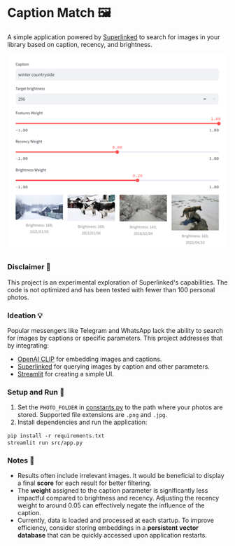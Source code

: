 # Caption Match 🖼️

A simple application powered by [Superlinked](https://github.com/superlinked/superlinked) to search for images in your library based on caption, recency, and brightness.

![Example Image](./misc/example-winter-countryside.png)

### Disclaimer 🚨

This project is an experimental exploration of Superlinked's capabilities. The code is not optimized and has been tested with fewer than 100 personal photos.

### Ideation 💡

Popular messengers like Telegram and WhatsApp lack the ability to search for images by captions or specific parameters. This project addresses that by integrating:
- [OpenAI CLIP](https://github.com/openai/CLIP) for embedding images and captions.
- [Superlinked](https://github.com/superlinked/superlinked) for querying images by caption and other parameters.
- [Streamlit](https://streamlit.io/) for creating a simple UI.

### Setup and Run 🚀

1. Set the `PHOTO_FOLDER` in [constants.py](./src/constants.py) to the path where your photos are stored. Supported file extensions are `.png` and `.jpg`.
3. Install dependencies and run the application:

```shell
pip install -r requirements.txt
streamlit run src/app.py
```

### Notes 📝

- Results often include irrelevant images. It would be beneficial to display a final **score** for each result for better filtering.
- The **weight** assigned to the caption parameter is significantly less impactful compared to brightness and recency. Adjusting the recency weight to around 0.05 can effectively negate the influence of the caption.
- Currently, data is loaded and processed at each startup. To improve efficiency, consider storing embeddings in a **persistent vector database** that can be quickly accessed upon application restarts.
